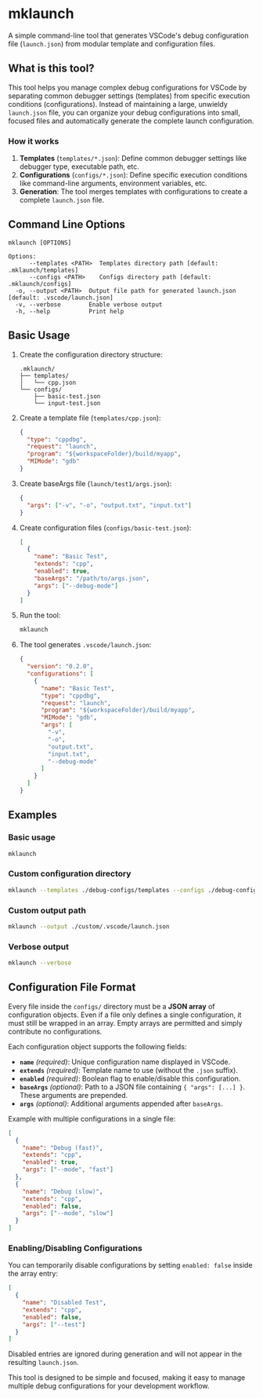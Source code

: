# mklaunch

A simple command-line tool that generates VSCode's debug configuration file (`launch.json`) from modular template and configuration files.

## What is this tool?

This tool helps you manage complex debug configurations for VSCode by separating common debugger settings (templates) from specific execution conditions (configurations). Instead of maintaining a large, unwieldy `launch.json` file, you can organize your debug configurations into small, focused files and automatically generate the complete launch configuration.

### How it works

1. **Templates** (`templates/*.json`): Define common debugger settings like debugger type, executable path, etc.
2. **Configurations** (`configs/*.json`): Define specific execution conditions like command-line arguments, environment variables, etc.
3. **Generation**: The tool merges templates with configurations to create a complete `launch.json` file.

## Command Line Options

```
mklaunch [OPTIONS]

Options:
      --templates <PATH>  Templates directory path [default: .mklaunch/templates]
      --configs <PATH>    Configs directory path [default: .mklaunch/configs]
  -o, --output <PATH>  Output file path for generated launch.json [default: .vscode/launch.json]
  -v, --verbose        Enable verbose output
  -h, --help           Print help
```

## Basic Usage

1. Create the configuration directory structure:
   ```
   .mklaunch/
   ├── templates/
   │   └── cpp.json
   └── configs/
       ├── basic-test.json
       └── input-test.json
   ```

2. Create a template file (`templates/cpp.json`):
   ```json
   {
     "type": "cppdbg",
     "request": "launch",
     "program": "${workspaceFolder}/build/myapp",
     "MIMode": "gdb"
   }
   ```

3. Create baseArgs file (`launch/test1/args.json`):

   ```json
   {
     "args": ["-v", "-o", "output.txt", "input.txt"]
   }
   ```

4. Create configuration files (`configs/basic-test.json`):

   ```json
   [
     {
       "name": "Basic Test",
       "extends": "cpp",
       "enabled": true,
       "baseArgs": "/path/to/args.json",
       "args": ["--debug-mode"]
     }
   ]
   ```

5. Run the tool:
   ```bash
   mklaunch
   ```

6. The tool generates `.vscode/launch.json`:
   ```json
   {
     "version": "0.2.0",
     "configurations": [
       {
         "name": "Basic Test",
         "type": "cppdbg",
         "request": "launch",
         "program": "${workspaceFolder}/build/myapp",
         "MIMode": "gdb",
         "args": [
           "-v",
           "-o",
           "output.txt",
           "input.txt",
           "--debug-mode"
         ]
       }
     ]
   }
   ```

## Examples

### Basic usage

```bash
mklaunch
```

### Custom configuration directory

```bash
mklaunch --templates ./debug-configs/templates --configs ./debug-configs/configs
```

### Custom output path

```bash
mklaunch --output ./custom/.vscode/launch.json
```

### Verbose output

```bash
mklaunch --verbose
```

## Configuration File Format

Every file inside the `configs/` directory must be a **JSON array** of configuration objects. Even if a file only defines a single configuration, it must still be wrapped in an array. Empty arrays are permitted and simply contribute no configurations.

Each configuration object supports the following fields:

- **`name`** *(required)*: Unique configuration name displayed in VSCode.
- **`extends`** *(required)*: Template name to use (without the `.json` suffix).
- **`enabled`** *(required)*: Boolean flag to enable/disable this configuration.
- **`baseArgs`** *(optional)*: Path to a JSON file containing `{ "args": [...] }`. These arguments are prepended.
- **`args`** *(optional)*: Additional arguments appended after `baseArgs`.

Example with multiple configurations in a single file:

```json
[
  {
    "name": "Debug (fast)",
    "extends": "cpp",
    "enabled": true,
    "args": ["--mode", "fast"]
  },
  {
    "name": "Debug (slow)",
    "extends": "cpp",
    "enabled": false,
    "args": ["--mode", "slow"]
  }
]
```

### Enabling/Disabling Configurations

You can temporarily disable configurations by setting `enabled: false` inside the array entry:

```json
[
  {
    "name": "Disabled Test",
    "extends": "cpp",
    "enabled": false,
    "args": ["--test"]
  }
]
```

Disabled entries are ignored during generation and will not appear in the resulting `launch.json`.

This tool is designed to be simple and focused, making it easy to manage multiple debug configurations for your development workflow.
